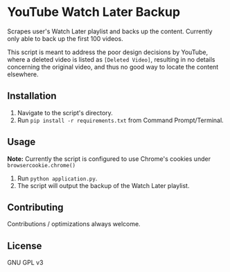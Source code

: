 # YouTube Watch Later Backup

Scrapes user's Watch Later playlist and backs up the content. Currently only able to back up the first 100 videos.

This script is meant to address the poor design decisions by YouTube, where a deleted video is listed as `[Deleted Video]`, resulting in no details concerning the original video, and thus no good way to locate the content elsewhere.

## Installation

1. Navigate to the script's directory.
2. Run `pip install -r requirements.txt` from Command Prompt/Terminal.

## Usage

**Note:** Currently the script is configured to use Chrome's cookies under `browsercookie.chrome()`

1. Run `python application.py`. 
2. The script will output the backup of the Watch Later playlist.

## Contributing

Contributions / optimizations always welcome.

## License

GNU GPL v3
